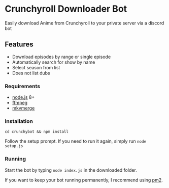 # Crunchyroll Downloader Bot

Easily download Anime from Crunchyroll to your private server via a discord bot

## Features

- Download episodes by range or single episode
- Automatically search for show by name
- Select season from list
- Does not list dubs

### Requirements

- [node.js](https://nodejs.org) 8+
- [ffmpeg](https://www.ffmpeg.org/)
- [mkvmerge](https://mkvtoolnix.download/downloads.html)

### Installation

`cd crunchybot && npm install`

Follow the setup prompt. If you need to run it again, simply run `node setup.js`

### Running

Start the bot by typing `node index.js` in the downloaded folder.

If you want to keep your bot running permanently, I recommend using [pm2](http://npmjs.com/package/pm2).
